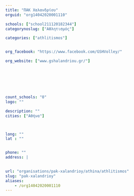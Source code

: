```yaml
---
title: "ΠΑΚ Χαλανδρίου"
orguid: "org14042020001110"

schools: ["school211120182344"]
categorynoslug: ["Αθλητισμός"]

categories: ["athlitismos"]


org_facebook: "https://www.facebook.com/GSHVolley/"

org_website: ["www.gshalandriou.gr/"]







count_schools: "0"
logo: ""

description: ""
cities: ["Αθήνα"]



long: ""
lat : ""


phone: ""
address: |
    

url: "organisations/pak-xalandrioy/athina/athlitismos"
slug: "pak-xalandrioy"
aliases:
    - /org14042020001110
---
```



